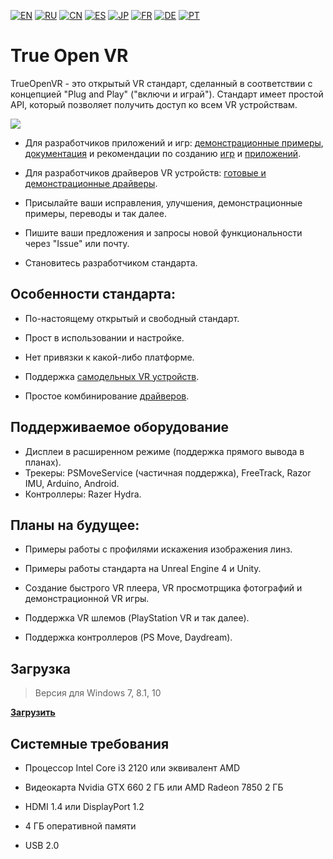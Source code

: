 ﻿[![EN](https://user-images.githubusercontent.com/9499881/33184537-7be87e86-d096-11e7-89bb-f3286f752bc6.png)](https://github.com/TrueOpenVR/TrueOpenVR-Core/blob/master/README.md) 
[![RU](https://user-images.githubusercontent.com/9499881/27683795-5b0fbac6-5cd8-11e7-929c-057833e01fb1.png)](https://github.com/TrueOpenVR/TrueOpenVR-Core/blob/master/README.RU.md) 
[![CN](https://user-images.githubusercontent.com/9499881/31012373-978ce414-a522-11e7-9936-387b1c530e2f.png)](https://github.com/TrueOpenVR/TrueOpenVR-Core/blob/master/README.CN.md) 
[![ES](https://user-images.githubusercontent.com/9499881/31012379-9d8f7764-a522-11e7-8bf4-739077369e8b.png)](https://github.com/TrueOpenVR/TrueOpenVR-Core/blob/master/README.ES.md) 
[![JP](https://user-images.githubusercontent.com/9499881/45507863-48e09f00-b7a4-11e8-9750-f5778e187ad6.png)](https://github.com/TrueOpenVR/TrueOpenVR-Core/blob/master/README.JP.md)
[![FR](https://user-images.githubusercontent.com/9499881/31012387-a7b4aaac-a522-11e7-8485-36ce58dc2d4a.png)](https://github.com/TrueOpenVR/TrueOpenVR-Core/blob/master/README.FR.md) 
[![DE](https://user-images.githubusercontent.com/9499881/31012392-ac051326-a522-11e7-9c8c-2186ddf553d0.png)](https://github.com/TrueOpenVR/TrueOpenVR-Core/blob/master/README.DE.md) 
[![PT](https://user-images.githubusercontent.com/9499881/31012384-a1d1b544-a522-11e7-8a13-3cb53450d55c.png)](https://github.com/TrueOpenVR/TrueOpenVR-Core/blob/master/README.PT.md)
# True Open VR
TrueOpenVR - это открытый VR стандарт, сделанный в соответствии с концепцией "Plug and Play" ("включи и играй"). Стандарт имеет простой API, который позволяет получить доступ ко всем VR устройствам. 

![](https://user-images.githubusercontent.com/9499881/44172190-7a0a7880-a0ed-11e8-9ecc-55a3ca60236b.png)

- Для разработчиков приложений и игр: [демонстрационные примеры](https://github.com/TrueOpenVR/TrueOpenVR-Samples), [документация](https://github.com/TrueOpenVR/TrueOpenVR-Core/blob/master/Docs/README.RU.md) и рекомендации по созданию [игр](https://github.com/TrueOpenVR/TrueOpenVR-Core/blob/master/Docs/RU/Recommendations/Games.md) и [приложений](https://github.com/TrueOpenVR/TrueOpenVR-Core/blob/master/Docs/RU/Recommendations/Apps.md).

- Для разработчиков драйверов VR устройств: [готовые и демонстрационные драйверы](https://github.com/TrueOpenVR/TrueOpenVR-Drivers).

- Присылайте ваши исправления, улучшения, демонстрационные примеры, переводы и так далее.

- Пишите ваши предложения и запросы новой функциональности через "Issue" или почту.

- Становитесь разработчиком стандарта.

## Особенности стандарта:
- По-настоящему открытый и свободный стандарт. 

- Прост в использовании и настройке.

- Нет привязки к какой-либо платформе.

- Поддержка [самодельных VR устройств](https://github.com/TrueOpenVR/TrueOpenVR-DIY/blob/master/README.RU.md).

- Простое комбинирование [драйверов](https://github.com/TrueOpenVR/TrueOpenVR-Drivers/blob/master/README.RU.md).

## Поддерживаемое оборудование
- Дисплеи в расширенном режиме (поддержка прямого вывода в планах).
- Трекеры: PSMoveService (частичная поддержка), FreeTrack, Razor IMU, Arduino, Android.
- Контроллеры: Razer Hydra.

## Планы на будущее:
- Примеры работы с профилями искажения изображения линз.

- Примеры работы стандарта на Unreal Engine 4 и Unity.

- Создание быстрого VR плеера, VR просмотрщика фотографий и демонстрационной VR игры.

- Поддержка VR шлемов (PlayStation VR и так далее).

- Поддержка контроллеров (PS Move, Daydream).

## Загрузка
>Версия для Windows 7, 8.1, 10

**[Загрузить](https://github.com/TrueOpenVR/TrueOpenVR-Core/releases)**

## Системные требования
* Процессор Intel Core i3 2120 или эквивалент AMD

* Видеокарта Nvidia GTX 660 2 ГБ или AMD Radeon 7850 2 ГБ 

* HDMI 1.4 или DisplayPort 1.2

* 4 ГБ оперативной памяти

* USB 2.0